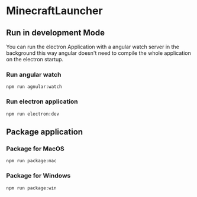 # MinecraftLauncher

## Run in development Mode

You can run the electron Application with a angular watch server in the background this way angular doesn't need to 
compile the whole application on the electron startup.

### Run angular watch 

```shell
npm run agnular:watch
```

### Run electron application

```shell
npm run electron:dev
```

## Package application

### Package for MacOS

```shell
npm run package:mac
```

### Package for Windows

```shell
npm run package:win
```
